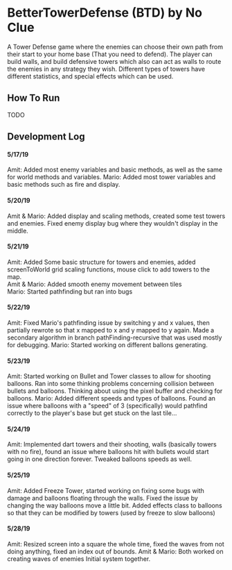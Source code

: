 # BetterTowerDefense (BTD) by No Clue
A Tower Defense game where the enemies can choose their own path from their start to your home base (That you need to defend). The player can build walls, and build defensive towers which also can act as walls to route the enemies in any strategy they wish. Different types of towers have different statistics, and special effects which can be used.
## How To Run
TODO
## Development Log
#### 5/17/19
Amit: Added most enemy variables and basic methods, as well as the same for world methods and variables.
Mario: Added most tower variables and basic methods such as fire and display.
#### 5/20/19
Amit & Mario: Added display and scaling methods, created some test towers and enemies. Fixed enemy display bug where they wouldn't display in the middle.
#### 5/21/19
Amit: Added Some basic structure for towers and enemies, added screenToWorld grid scaling functions, mouse click to add towers to the map.  
Amit & Mario: Added smooth enemy movement between tiles  
Mario: Started pathfinding but ran into bugs
#### 5/22/19
Amit: Fixed Mario's pathfinding issue by switching y and x values, then partially rewrote so that x mapped to x and y mapped to y again. Made a secondary algorithm in branch pathFinding-recursive that was used mostly for debugging.
Mario: Started working on different ballons generating.
#### 5/23/19
Amit: Started working on Bullet and Tower classes to allow for shooting balloons. Ran into some thinking problems concerning collision between bullets and balloons. Thinking about using the pixel buffer and checking for balloons.
Mario: Added different speeds and types of balloons. Found an issue where balloons with a "speed" of 3 (specifically) would pathfind correctly to the player's base but get stuck on the last tile...
#### 5/24/19
Amit: Implemented dart towers and their shooting, walls (basically towers with no fire), found an issue where balloons hit with bullets would start going in one direction forever. Tweaked balloons speeds as well.
#### 5/25/19  
Amit: Added Freeze Tower, started working on fixing some bugs with damage and balloons floating through the walls. Fixed the issue by changing the way balloons move a little bit. Added effects class to balloons so that they can be modified by towers (used by freeze to slow balloons)
#### 5/28/19
Amit: Resized screen into a square the whole time, fixed the waves from not doing anything, fixed an index out of bounds.
Amit & Mario: Both worked on creating waves of enemies Initial system together.
